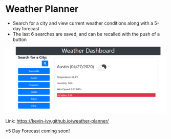 # Weather Planner

* Search for a city and view current weather conditions along with a 5-day forecast
* The last 6 searches are saved, and can be recalled with the push of a button

![Weather Planner Thumbnail](thumbnail.png)

Link: https://kevin-ivy.github.io/weather-planner/

*5 Day Forecast coming soon!

